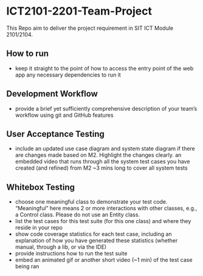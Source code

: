 # ICT2101-2201-Team-Project
This Repo aim to deliver the project requirement in SIT ICT Module 2101/2104. 

## How to run

- keep it straight to the point of how to access the entry point of the web app
any necessary dependencies to run it

## Development Workflow

- provide a brief yet sufficiently comprehensive description of your team’s workflow using git and GitHub features

## User Acceptance Testing

- include an updated use case diagram and system state diagram if there are changes made based on M2. Highlight the changes clearly.
an embedded video that runs through all the system test cases you have created (and refined) from M2
~3 mins long to cover all system tests

## Whitebox Testing

- choose one meaningful class to demonstrate your test code. “Meaningful” here means 2 or more interactions with other classes, e.g., a Control class. Please do not use an Entity class.
- list the test cases for this test suite (for this one class) and where they reside in your repo
- show code coverage statistics for each test case, including an explanation of how you have generated these statistics (whether manual, through a lib, or via the IDE)
- provide instructions how to run the test suite
- embed an animated gif or another short video (~1 min) of the test case being ran